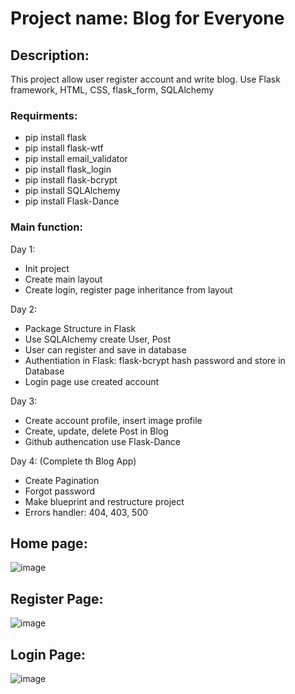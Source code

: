 # Project name: Blog for Everyone
## Description:
This project allow user register account and write blog. Use Flask framework, HTML, CSS, flask_form, SQLAlchemy

### Requirments:
- pip install flask
- pip install flask-wtf
- pip install email_validator
- pip install flask_login
- pip install flask-bcrypt
- pip install SQLAlchemy
- pip install Flask-Dance

### Main function:
Day 1:
- Init project
- Create main layout
- Create login, register page inheritance from layout

Day 2:
- Package Structure in Flask
- Use SQLAlchemy create User, Post 
- User can register and save in database 
- Authentiation in Flask: flask-bcrypt hash password and store in Database
- Login page use created account 

Day 3:
- Create account profile, insert image profile
- Create, update, delete Post in Blog
- Github authencation use Flask-Dance

Day 4: (Complete th Blog App)
- Create Pagination
- Forgot password
- Make blueprint and restructure project
- Errors handler: 404, 403, 500


## Home page: 
![image](https://user-images.githubusercontent.com/46947782/132669303-864746ae-7269-4cc6-8e91-15b94f8cb221.png)

## Register Page: 
![image](https://user-images.githubusercontent.com/46947782/132669623-e7debca7-f4bc-465c-bb52-a676d6252b8a.png)

## Login Page: 
![image](https://user-images.githubusercontent.com/46947782/132669700-4fdd8f2f-f6b3-45ef-9ff2-4b49c59d995d.png)





